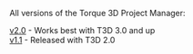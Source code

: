 All versions of the Torque 3D Project Manager:

[v2.0](???) - Works best with T3D 3.0 and up  
[v1.1](http://mit.garagegames.com/T3DProjectManager-1.1.zip) - Released with T3D 2.0  
